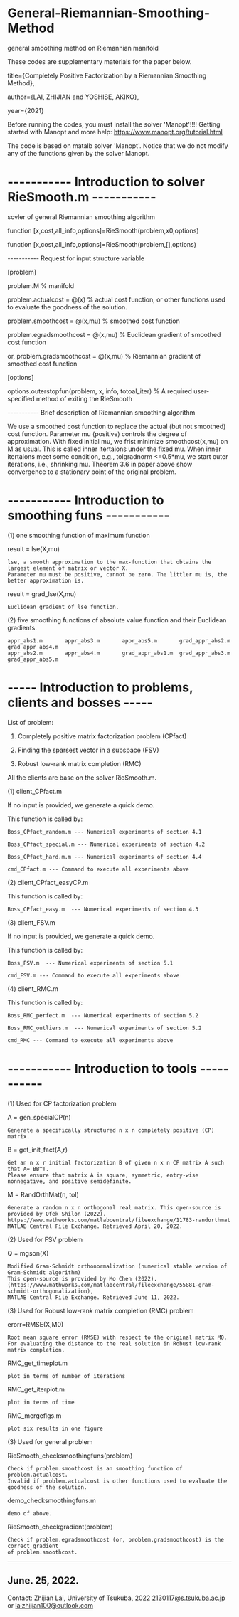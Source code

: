# General-Riemannian-Smoothing-Method
general smoothing method on Riemannian manifold

These codes are supplementary materials for the paper below.

title={Completely Positive Factorization by a Riemannian Smoothing Method},

author={LAI, ZHIJIAN and YOSHISE, AKIKO},

year={2021}

Before running the codes, you must install the solver 'Manopt'!!!!
Getting started with Manopt and more help: https://www.manopt.org/tutorial.html

The code is based on matalb solver 'Manopt'.
Notice that we do not modify any of the functions given by the solver Manopt.

# ----------- Introduction to solver RieSmooth.m -----------

sovler of general Riemannian smoothing algorithm



function [x,cost,all_info,options]=RieSmooth(problem,x0,options)

function [x,cost,all_info,options]=RieSmooth(problem,[],options)

----------- Request for input structure variable 

[problem]

problem.M % manifold

problem.actualcost = @(x) % actual cost function, or other functions used to evaluate the goodness of the solution.

problem.smoothcost  = @(x,mu) % smoothed cost function

problem.egradsmoothcost = @(x,mu) % Euclidean gradient of smoothed cost function

or, problem.gradsmoothcost = @(x,mu) % Riemannian gradient of smoothed cost function

[options]

options.outerstopfun(problem, x, info, totoal_iter) % A required user-specified method of exiting the RieSmooth

----------- Brief description of Riemannian smoothing algorithm

We use a smoothed cost function to replace the actual (but not smoothed) cost function. 
Parameter mu (positive) controls the degree of approximation.
With fixed initial mu, we frist minimize smoothcost(x,mu) on M as usual.
This is called inner itertaions under the fixed mu.
When inner itertaions meet some condition, e.g., tolgradnorm <=0.5*mu, we start outer iterations, i.e., shrinking mu. 
Theorem 3.6 in paper above show convergence to a stationary point of the original problem.

# ----------- Introduction to smoothing funs -----------

(1) one smoothing function of maximum function

result = lse(X,mu)	

    lse, a smooth approximation to the max-function that obtains the largest element of matrix or vector X.
    Parameter mu must be positive, cannot be zero. The littler mu is, the better approximation is.

result = grad_lse(X,mu) 

    Euclidean gradient of lse function.

(2) five smoothing functions of absolute value function and their Euclidean gradients.

    appr_abs1.m       appr_abs3.m       appr_abs5.m       grad_appr_abs2.m  grad_appr_abs4.m  
    appr_abs2.m       appr_abs4.m       grad_appr_abs1.m  grad_appr_abs3.m  grad_appr_abs5.m  

# ----- Introduction to problems, clients and bosses -----

List of problem:

1. Completely positive matrix factorization problem (CPfact)

2. Finding the sparsest vector in a subspace (FSV)

3. Robust low-rank matrix completion (RMC) 

All the clients are base on the solver RieSmooth.m.

(1) client_CPfact.m 

If no input is provided, we generate a quick demo.

This function is called by:

    Boss_CPfact_random.m --- Numerical experiments of section 4.1 
    
    Boss_CPfact_special.m --- Numerical experiments of section 4.2 
    
    Boss_CPfact_hard.m.m --- Numerical experiments of section 4.4 
    
    cmd_CPfact.m --- Command to execute all experiments above

(2) client_CPfact_easyCP.m

This function is called by:

    Boss_CPfact_easy.m  --- Numerical experiments of section 4.3 
    
(3) client_FSV.m 

If no input is provided, we generate a quick demo.

This function is called by:

    Boss_FSV.m  --- Numerical experiments of section 5.1
    
    cmd_FSV.m --- Command to execute all experiments above

(4) client_RMC.m

This function is called by:

    Boss_RMC_perfect.m  --- Numerical experiments of section 5.2
    
    Boss_RMC_outliers.m  --- Numerical experiments of section 5.2
    
    cmd_RMC --- Command to execute all experiments above

# ----------- Introduction to tools -----------

(1) Used for CP factorization problem

A = gen_specialCP(n) 

    Generate a specifically structured n x n completely positive (CP) matrix.

B = get_init_fact(A,r)

    Get an n x r initial factorization B of given n x n CP matrix A such that A= BB^T.
    Please ensure that matrix A is square, symmetric, entry-wise nonnegative, and positive semidefinite.

M = RandOrthMat(n, tol)

    Generate a random n x n orthogonal real matrix. This open-source is provided by Ofek Shilon (2022). 
    https://www.mathworks.com/matlabcentral/fileexchange/11783-randorthmat 
    MATLAB Central File Exchange. Retrieved April 20, 2022.

(2) Used for FSV problem

Q = mgson(X)

    Modified Gram-Schmidt orthonormalization (numerical stable version of Gram-Schmidt algorithm) 
    This open-source is provided by Mo Chen (2022).
    (https://www.mathworks.com/matlabcentral/fileexchange/55881-gram-schmidt-orthogonalization),
    MATLAB Central File Exchange. Retrieved June 11, 2022.

(3) Used for Robust low-rank matrix completion (RMC)  problem

erorr=RMSE(X,M0)

    Root mean square error (RMSE) with respect to the original matrix M0.
    For evaluating the distance to the real solution in Robust low-rank matrix completion.

RMC_get_timeplot.m

    plot in terms of number of iterations

RMC_get_iterplot.m 

    plot in terms of time

RMC_mergefigs.m 

    plot six results in one figure

(3) Used for general problem

RieSmooth_checksmoothingfuns(problem)

    Check if problem.smoothcost is an smoothing function of problem.actualcost.
    Invalid if problem.actualcost is other functions used to evaluate the goodness of the solution.

demo_checksmoothingfuns.m 

    demo of above.

RieSmooth_checkgradient(problem)

    Check if problem.egradsmoothcost (or, problem.gradsmoothcost) is the correct gradient
    of problem.smoothcost.

----------------------
June. 25, 2022.
----------------------
Contact:
Zhijian Lai, University of Tsukuba, 2022
2130117@s.tsukuba.ac.jp 
or laizhijian100@outlook.com


